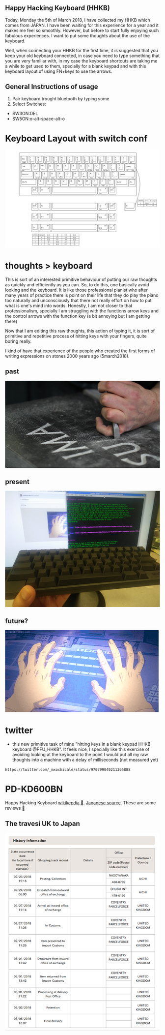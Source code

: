 Happy Hacking Keyboard (HHKB)
---

Today, Monday the 5th of March 2018, I have collected my HHKB which comes from JAPAN.
I have been waiting for this experience for a year and it makes me feel so smoothly.
However, but before to start fully enjoying such
fabulous experiences. I want to put some thoughts about the use of the keyboard.

Well, when connecting your HHKB for the first time, it is suggested that you keep 
your old keyboard connected, in case you need to type something that you are
very familiar with, in my case the keyboard shortcuts are taking me a while to
get used to them, specially for a blank keypad and with this keyboard layout of 
using FN+keys to use the arrows.


## General Instructions of usage
1. Pair keyboard trought bluetooth by typing some 
2. Select Switches:

* SW3ON:DEL   
* SW5ON:o-alt-space-alt-o	

# Keyboard Layout with switch conf

![image](https://github.com/mxochicale/hhkb/blob/master/keyboard/20171225203648.png)





# thoughts > keyboard

This is sort of an interested primitive behaviour of putting our raw thoughts 
as quickly and efficiently as you can. So, to do this, one basically avoid looking and 
the keyboard. It is like those professional pianist who after many years of practice
there is point on their life that they do play the piano too naturally and unconsciously 
that there not really effort on how to put what is one's mind into words.
Honestly, I am not closer to that professionalism, specially I am struggling  with 
the functions arrow keys and the control arrows with the function key 
(a bit annoying but I am getting there) 

Now that I am editing this raw thoughts, this action of typing it, it is 
sort of primitive and repetitive process of hitting keys with your fingers,
quite boring really.

I kind of have that experience of the people who created the first forms of 
writing expressions on stones 2000 years ago (5march2018).

## past 
![image](https://github.com/mxochicale/hhkb/blob/master/keyboard/chisel-and-stone.png)

## present
![image](https://github.com/mxochicale/hhkb/blob/master/keyboard/PD-KD600BN/IMG20180305171551.jpg)

## future?
![image](https://github.com/mxochicale/hhkb/blob/master/keyboard/tumblr_oxomubNEm71w4t58uo1_500.gif)


# twitter

* this new primitive task of mine "hitting keys in a blank 
keypad HHKB keyboard @PFU_HHKB". It feels nice, I specially like 
this exercise of avoiding looking at the keyboard to the point 
I would put all my raw thoughts into a machine with a 
delay of milliseconds (not measured yet)

`https://twitter.com/_mxochicale/status/970799040211365888`




# PD-KD600BN

Happy Hacking Keyboard [wikikepdia :link:](https://en.wikipedia.org/wiki/Happy_Hacking_Keyboard). [Jananese source](http://www.pfu.fujitsu.com/direct/hhkb/detail_hhkb-pro-bt-nl.html).
These are some reviews [:link:](https://deskthority.net/product-news-f44/hhkb-professional-bt-bluetooth-t13513.html)


## The travesi UK to Japan
![image](https://github.com/mxochicale/hhkb/blob/master/keyboard/PD-KD600BN/23-23-28-03-05-2018.png)




